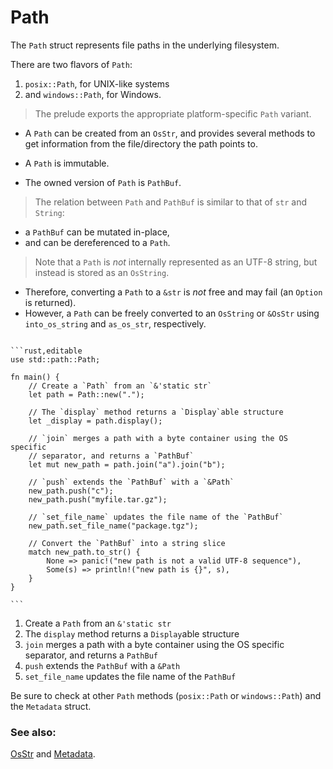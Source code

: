 # Path

The `Path` struct represents file paths in the underlying filesystem.

There are two flavors of `Path`:

1. `posix::Path`, for UNIX-like systems
2. and `windows::Path`, for Windows.

> The prelude exports the appropriate platform-specific `Path` variant.

- A `Path` can be created from an `OsStr`, and provides several methods to get
  information from the file/directory the path points to.

- A `Path` is immutable.
- The owned version of `Path` is `PathBuf`.

> The relation between `Path` and `PathBuf` is similar to that of `str` and `String`:

- a `PathBuf` can be mutated in-place,
- and can be dereferenced to a `Path`.

> Note that a `Path` is *not* internally represented as an UTF-8 string, but
> instead is stored as an `OsString`.

- Therefore, converting a `Path` to a `&str` is *not* free and may fail (an `Option` is returned).
- However, a `Path` can be
  freely converted to an `OsString` or `&OsStr` using `into_os_string` and `as_os_str`, respectively.

~~~admonish info title="Path Usage Examples" collapsible=true

```rust,editable
use std::path::Path;

fn main() {
    // Create a `Path` from an `&'static str`
    let path = Path::new(".");

    // The `display` method returns a `Display`able structure
    let _display = path.display();

    // `join` merges a path with a byte container using the OS specific
    // separator, and returns a `PathBuf`
    let mut new_path = path.join("a").join("b");

    // `push` extends the `PathBuf` with a `&Path`
    new_path.push("c");
    new_path.push("myfile.tar.gz");

    // `set_file_name` updates the file name of the `PathBuf`
    new_path.set_file_name("package.tgz");

    // Convert the `PathBuf` into a string slice
    match new_path.to_str() {
        None => panic!("new path is not a valid UTF-8 sequence"),
        Some(s) => println!("new path is {}", s),
    }
}

```
~~~

1. Create a `Path` from an `&'static str`
2. The `display` method returns a `Display`able structure
3. `join` merges a path with a byte container using the OS specific separator, and returns a `PathBuf`
4. `push` extends the `PathBuf` with a `&Path`
5. `set_file_name` updates the file name of the `PathBuf`

Be sure to check at other `Path` methods (`posix::Path` or `windows::Path`) and
the `Metadata` struct.

### See also:

[OsStr][1] and [Metadata][2].

[1]: https://doc.rust-lang.org/std/ffi/struct.OsStr.html

[2]: https://doc.rust-lang.org/std/fs/struct.Metadata.html
